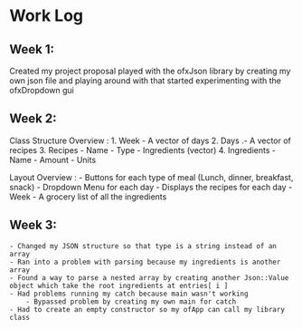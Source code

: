 # Work Log

## Week 1: 
Created my project proposal 
played with the ofxJson library by creating my own json file and playing around with that 
started experimenting with the ofxDropdown gui

## Week 2: 
Class Structure Overview : 
    1. Week 
        - A vector of days 
    2. Days 
        .- A vector of recipes 
    3. Recipes 
        - Name 
        - Type 
        - Ingredients (vector) 
    4. Ingredients 
        - Name 
        - Amount 
        - Units 

Layout Overview : 
    - Buttons for each type of meal (Lunch, dinner, breakfast, snack)
    - Dropdown Menu for each day 
        - Displays the recipes for each day 
    - Week 
        - A grocery list of all the ingredients 

## Week 3: 
    - Changed my JSON structure so that type is a string instead of an array
    - Ran into a problem with parsing because my ingredients is another array 
    - Found a way to parse a nested array by creating another Json::Value object which take the root ingredients at entries[ i ]
    - Had problems running my catch because main wasn't working 
        - Bypassed problem by creating my own main for catch 
    - Had to create an empty constructor so my ofApp can call my library class 
